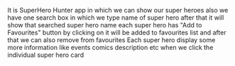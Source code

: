It is SuperHero Hunter app in which we can show our super heroes also we have one search box in which we type name of super hero after
that it will show that searched super hero name
each super hero has "Add to Favourites" button by clicking on it will be added to favourites list and after that we can also remove from favourites
Each super hero display some more information like events comics description etc when we click the individual super hero card 


